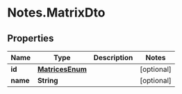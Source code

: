 # Notes.MatrixDto

## Properties
Name | Type | Description | Notes
------------ | ------------- | ------------- | -------------
**id** | [**MatricesEnum**](MatricesEnum.md) |  | [optional] 
**name** | **String** |  | [optional] 
